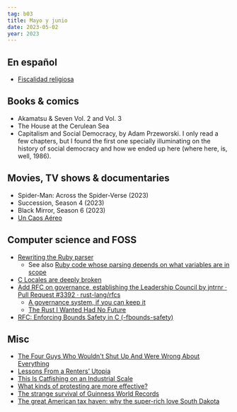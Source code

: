 ```yaml
---
tag: b03
title: Mayo y junio
date: 2023-05-02
year: 2023
---
```


## En español 

- [Fiscalidad religiosa](https://asihablociceron.blogspot.com/2023/05/fiscalidad-religiosa.html)

## Books & comics

- Akamatsu & Seven Vol. 2 and Vol. 3
- The House at the Cerulean Sea
- Capitalism and Social Democracy, by Adam Przeworski. I only read a few chapters, but I found the first one specially illuminating on the history of social democracy and how we ended up here (where here, is, well, 1986).

## Movies, TV shows & documentaries

- Spider-Man: Across the Spider-Verse (2023)
- Succession, Season 4 (2023)
- Black Mirror, Season 6 (2023)
- [Un Caos Aéreo](https://www.atresplayer.com/lasexta/programas/anatomia-de/temporada-1/un-caos-aereo_6448e78bf284b0e4269b9488/)

## Computer science and FOSS

- [Rewriting the Ruby parser](https://railsatscale.com//2023-06-12-rewriting-the-ruby-parser/)
    - See also [Ruby code whose parsing depends on what variables are in scope](https://github.com/tric/trick2022/blob/bb9bc225ed0c1a4122b2ea8131f091162175d1ba/04-tompng/remarks.markdown)
- [C Locales are deeply broken](https://github.com/mpv-player/mpv/commit/1e70e82baa91)
- [Add RFC on governance, establishing the Leadership Council by jntrnr · Pull Request #3392 · rust-lang/rfcs](https://github.com/rust-lang/rfcs/pull/3392)
    - [A governance system, if you can keep it](https://without.boats/blog/if-you-can-keep-it/)
    - [The Rust I Wanted Had No Future](https://graydon2.dreamwidth.org/307291.html)
- [RFC: Enforcing Bounds Safety in C (-fbounds-safety)](https://discourse.llvm.org/t/rfc-enforcing-bounds-safety-in-c-fbounds-safety/70854?_escaped_fragment_=)


## Misc

- [The Four Guys Who Wouldn't Shut Up And Were Wrong About Everything](https://thingofthings.substack.com/p/the-four-guys-who-wouldnt-shut-up)
- [Lessons From a Renters’ Utopia](https://www.nytimes.com/2023/05/23/magazine/vienna-social-housing.html)
- [This Is Catfishing on an Industrial Scale](https://www.wired.com/story/catfishing-customer-support-love/)
- [What kinds of protesting are more effective?](https://www.socialchangelab.org/_files/ugd/503ba4_e7fbcced92cc4cbf8db440ddec6503aa.pdf)
- [The strange survival of Guinness World Records](https://www.theguardian.com/news/2023/may/25/guinness-world-records-norris-mcwhirter-ashrita-furman)
- [The great American tax haven: why the super-rich love South Dakota](https://www.theguardian.com/world/2019/nov/14/the-great-american-tax-haven-why-the-super-rich-love-south-dakota-trust-laws)
